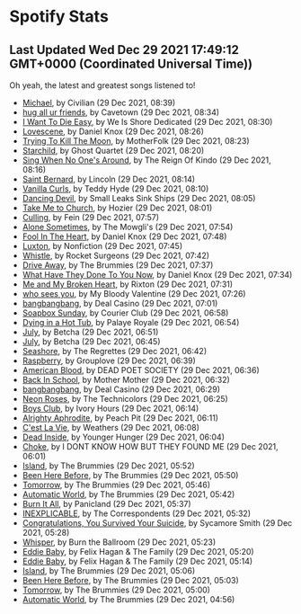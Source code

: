 
# Spotify Stats
## Last Updated Wed Dec 29 2021 17:49:12 GMT+0000 (Coordinated Universal Time))

Oh yeah, the latest and greatest songs listened to!

- [Michael](https://www.last.fm/music/Civilian/_/Michael), by Civilian (29 Dec 2021, 08:39)
- [hug all ur friends](https://www.last.fm/music/Cavetown/_/hug+all+ur+friends), by Cavetown (29 Dec 2021, 08:34)
- [I Want To Die Easy](https://www.last.fm/music/We+Is+Shore+Dedicated/_/I+Want+To+Die+Easy), by We Is Shore Dedicated (29 Dec 2021, 08:30)
- [Lovescene](https://www.last.fm/music/Daniel+Knox/_/Lovescene), by Daniel Knox (29 Dec 2021, 08:26)
- [Trying To Kill The Moon](https://www.last.fm/music/MotherFolk/_/Trying+To+Kill+The+Moon), by MotherFolk (29 Dec 2021, 08:23)
- [Starchild](https://www.last.fm/music/Ghost+Quartet/_/Starchild), by Ghost Quartet (29 Dec 2021, 08:20)
- [Sing When No One's Around](https://www.last.fm/music/The+Reign+Of+Kindo/_/Sing+When+No+One%27s+Around), by The Reign Of Kindo (29 Dec 2021, 08:16)
- [Saint Bernard](https://www.last.fm/music/Lincoln/_/Saint+Bernard), by Lincoln (29 Dec 2021, 08:14)
- [Vanilla Curls](https://www.last.fm/music/Teddy+Hyde/_/Vanilla+Curls), by Teddy Hyde (29 Dec 2021, 08:10)
- [Dancing Devil](https://www.last.fm/music/Small+Leaks+Sink+Ships/_/Dancing+Devil), by Small Leaks Sink Ships (29 Dec 2021, 08:05)
- [Take Me to Church](https://www.last.fm/music/Hozier/_/Take+Me+to+Church), by Hozier (29 Dec 2021, 08:01)
- [Culling](https://www.last.fm/music/Fein/_/Culling), by Fein (29 Dec 2021, 07:57)
- [Alone Sometimes](https://www.last.fm/music/The+Mowgli%27s/_/Alone+Sometimes), by The Mowgli's (29 Dec 2021, 07:54)
- [Fool In The Heart](https://www.last.fm/music/Daniel+Knox/_/Fool+In+The+Heart), by Daniel Knox (29 Dec 2021, 07:48)
- [Luxton](https://www.last.fm/music/Nonfiction/_/Luxton), by Nonfiction (29 Dec 2021, 07:45)
- [Whistle](https://www.last.fm/music/Rocket+Surgeons/_/Whistle), by Rocket Surgeons (29 Dec 2021, 07:42)
- [Drive Away](https://www.last.fm/music/The+Brummies/_/Drive+Away), by The Brummies (29 Dec 2021, 07:37)
- [What Have They Done To You Now](https://www.last.fm/music/Daniel+Knox/_/What+Have+They+Done+To+You+Now), by Daniel Knox (29 Dec 2021, 07:34)
- [Me and My Broken Heart](https://www.last.fm/music/Rixton/_/Me+and+My+Broken+Heart), by Rixton (29 Dec 2021, 07:31)
- [who sees you](https://www.last.fm/music/My+Bloody+Valentine/_/who+sees+you), by My Bloody Valentine (29 Dec 2021, 07:26)
- [bangbangbang](https://www.last.fm/music/Deal+Casino/_/bangbangbang), by Deal Casino (29 Dec 2021, 07:01)
- [Soapbox Sunday](https://www.last.fm/music/Courier+Club/_/Soapbox+Sunday), by Courier Club (29 Dec 2021, 06:58)
- [Dying in a Hot Tub](https://www.last.fm/music/Palaye+Royale/_/Dying+in+a+Hot+Tub), by Palaye Royale (29 Dec 2021, 06:54)
- [July](https://www.last.fm/music/Betcha/_/July), by Betcha (29 Dec 2021, 06:51)
- [July](https://www.last.fm/music/Betcha/_/July), by Betcha (29 Dec 2021, 06:45)
- [Seashore](https://www.last.fm/music/The+Regrettes/_/Seashore), by The Regrettes (29 Dec 2021, 06:42)
- [Raspberry](https://www.last.fm/music/Grouplove/_/Raspberry), by Grouplove (29 Dec 2021, 06:39)
- [American Blood](https://www.last.fm/music/DEAD+POET+SOCIETY/_/American+Blood), by DEAD POET SOCIETY (29 Dec 2021, 06:36)
- [Back In School](https://www.last.fm/music/Mother+Mother/_/Back+In+School), by Mother Mother (29 Dec 2021, 06:32)
- [bangbangbang](https://www.last.fm/music/Deal+Casino/_/bangbangbang), by Deal Casino (29 Dec 2021, 06:29)
- [Neon Roses](https://www.last.fm/music/The+Technicolors/_/Neon+Roses), by The Technicolors (29 Dec 2021, 06:25)
- [Boys Club](https://www.last.fm/music/Ivory+Hours/_/Boys+Club), by Ivory Hours (29 Dec 2021, 06:14)
- [Alrighty Aphrodite](https://www.last.fm/music/Peach+Pit/_/Alrighty+Aphrodite), by Peach Pit (29 Dec 2021, 06:11)
- [C'est La Vie](https://www.last.fm/music/Weathers/_/C%27est+La+Vie), by Weathers (29 Dec 2021, 06:08)
- [Dead Inside](https://www.last.fm/music/Younger+Hunger/_/Dead+Inside), by Younger Hunger (29 Dec 2021, 06:04)
- [Choke](https://www.last.fm/music/I+DONT+KNOW+HOW+BUT+THEY+FOUND+ME/_/Choke), by I DONT KNOW HOW BUT THEY FOUND ME (29 Dec 2021, 06:01)
- [Island](https://www.last.fm/music/The+Brummies/_/Island), by The Brummies (29 Dec 2021, 05:52)
- [Been Here Before](https://www.last.fm/music/The+Brummies/_/Been+Here+Before), by The Brummies (29 Dec 2021, 05:50)
- [Tomorrow](https://www.last.fm/music/The+Brummies/_/Tomorrow), by The Brummies (29 Dec 2021, 05:46)
- [Automatic World](https://www.last.fm/music/The+Brummies/_/Automatic+World), by The Brummies (29 Dec 2021, 05:42)
- [Burn It All](https://www.last.fm/music/Panicland/_/Burn+It+All), by Panicland (29 Dec 2021, 05:37)
- [INEXPLICABLE](https://www.last.fm/music/The+Correspondents/_/INEXPLICABLE), by The Correspondents (29 Dec 2021, 05:32)
- [Congratulations, You Survived Your Suicide](https://www.last.fm/music/Sycamore+Smith/_/Congratulations,+You+Survived+Your+Suicide), by Sycamore Smith (29 Dec 2021, 05:28)
- [Whisper](https://www.last.fm/music/Burn+the+Ballroom/_/Whisper), by Burn the Ballroom (29 Dec 2021, 05:23)
- [Eddie Baby](https://www.last.fm/music/Felix+Hagan+&+The+Family/_/Eddie+Baby), by Felix Hagan & The Family (29 Dec 2021, 05:20)
- [Eddie Baby](https://www.last.fm/music/Felix+Hagan+&+The+Family/_/Eddie+Baby), by Felix Hagan & The Family (29 Dec 2021, 05:14)
- [Island](https://www.last.fm/music/The+Brummies/_/Island), by The Brummies (29 Dec 2021, 05:06)
- [Been Here Before](https://www.last.fm/music/The+Brummies/_/Been+Here+Before), by The Brummies (29 Dec 2021, 05:03)
- [Tomorrow](https://www.last.fm/music/The+Brummies/_/Tomorrow), by The Brummies (29 Dec 2021, 05:00)
- [Automatic World](https://www.last.fm/music/The+Brummies/_/Automatic+World), by The Brummies (29 Dec 2021, 04:56)
